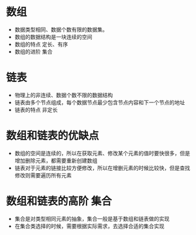 # 数组

- 数据类型相同、数据个数有限的数据集。
- 数组的数据结构是一块连续的空间
- 数组的特点 定长、有序
- 数组的进阶 集合

# 链表

- 物理上的非连续、数据个数不限的数据结构
- 链表由多个节点组成，每个数据节点最少包含节点内容和下一个节点的地址
- 链表的特点 非定长

# 数组和链表的优缺点

- 数组的空间是连续的，所以在获取元素、修改某个元素的值时要快很多，但是增加删除元素，都需要重新创建数组
- 链表对于元素的链接比较方便修改，所以在增删元素的时候比较快，但是查找修改则需要遍历所有元素

# 数组和链表的高阶 集合

- 集合是对类型相同元素的抽象，集合一般是基于数组和链表做的实现
- 在集合类选择的时候，需要根据实际需求，去选择合适的集合实现